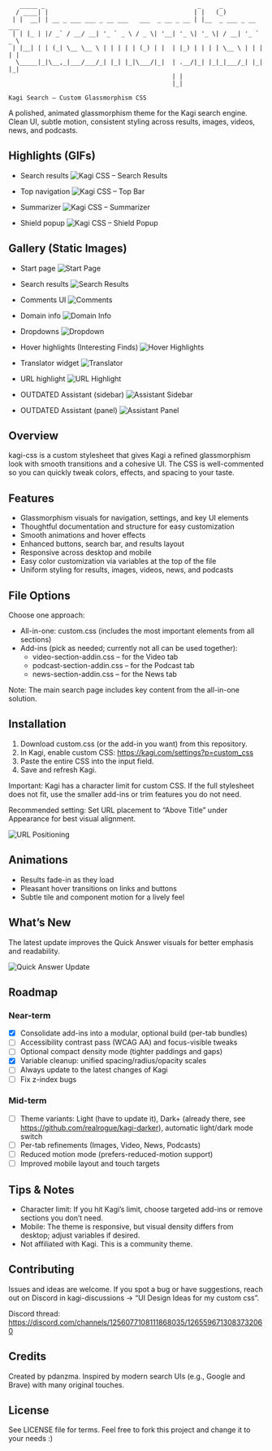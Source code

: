```text
   _____ _                                          _     _               
  / ____| |                                        | |   (_)              
 | |  __| | __ _ ___ ___ _ __ ___   ___  _ __ _ __ | |__  _ ___ _ __ ___  
 | | |_ | |/ _` / __/ __| '_ ` _ \ / _ \| '__| '_ \| '_ \| / __| '_ ` _ \ 
 | |__| | | (_| \__ \__ \ | | | | | (_) | |  | |_) | | | | \__ \ | | | | |
  \_____|_|\__,_|___/___/_| |_| |_|\___/|_|  | .__/|_| |_|_|___/_| |_| |_|
                                             | |                          
                                             |_|                          
                                                                                                                                                                                                  
Kagi Search — Custom Glassmorphism CSS
```
A polished, animated glassmorphism theme for the Kagi search engine. Clean UI, subtle motion, consistent styling across results, images, videos, news, and podcasts.

## Highlights (GIFs)

- Search results
![Kagi CSS – Search Results](images/search-results.gif)

- Top navigation
![Kagi CSS – Top Bar](images/top-bar.gif)

- Summarizer
![Kagi CSS – Summarizer](images/summarizer.gif)

- Shield popup
![Kagi CSS – Shield Popup](images/shield-popup.gif)

## Gallery (Static Images)

- Start page
![Start Page](images/startpage.png)

- Search results
![Search Results](images/search-results.png)

- Comments UI
![Comments](images/update-comments.png)

- Domain info
![Domain Info](images/update-domain-info.png)

- Dropdowns
![Dropdown](images/update-dropdown.png)

- Hover highlights (Interesting Finds)
![Hover Highlights](images/update-hover-interessante-funde.png)

- Translator widget
![Translator](images/update-translate-widget.png)

- URL highlight
![URL Highlight](images/update-url-highlight.png)

- OUTDATED Assistant (sidebar)
![Assistant Sidebar](images/update-assistant-sidebar.png)

- OUTDATED Assistant (panel)
![Assistant Panel](images/update-kagi-assistant.png)

## Overview

kagi-css is a custom stylesheet that gives Kagi a refined glassmorphism look with smooth transitions and a cohesive UI. The CSS is well-commented so you can quickly tweak colors, effects, and spacing to your taste.

## Features

- Glassmorphism visuals for navigation, settings, and key UI elements
- Thoughtful documentation and structure for easy customization
- Smooth animations and hover effects
- Enhanced buttons, search bar, and results layout
- Responsive across desktop and mobile
- Easy color customization via variables at the top of the file
- Uniform styling for results, images, videos, news, and podcasts

## File Options

Choose one approach:

- All-in-one: custom.css (includes the most important elements from all sections)
- Add-ins (pick as needed; currently not all can be used together):
  - video-section-addin.css – for the Video tab
  - podcast-section-addin.css – for the Podcast tab
  - news-section-addin.css – for the News tab

Note: The main search page includes key content from the all-in-one solution.

## Installation

1) Download custom.css (or the add-in you want) from this repository.
2) In Kagi, enable custom CSS: https://kagi.com/settings?p=custom_css
3) Paste the entire CSS into the input field.
4) Save and refresh Kagi.

Important: Kagi has a character limit for custom CSS. If the full stylesheet does not fit, use the smaller add-ins or trim features you do not need.

Recommended setting: Set URL placement to “Above Title” under Appearance for best visual alignment.

![URL Positioning](images/url-positioning.png)

## Animations

- Results fade-in as they load
- Pleasant hover transitions on links and buttons
- Subtle tile and component motion for a lively feel

## What’s New

The latest update improves the Quick Answer visuals for better emphasis and readability.

![Quick Answer Update](images/quick-search-update.gif)

## Roadmap

### Near-term
- [x] Consolidate add-ins into a modular, optional build (per-tab bundles)
- [ ] Accessibility contrast pass (WCAG AA) and focus-visible tweaks
- [ ] Optional compact density mode (tighter paddings and gaps)
- [x] Variable cleanup: unified spacing/radius/opacity scales
- [ ] Always update to the latest changes of Kagi
- [ ] Fix z-index bugs

### Mid-term
- [ ] Theme variants: Light (have to update it), Dark+ (already there, see https://github.com/realrogue/kagi-darker), automatic light/dark mode switch
- [ ] Per-tab refinements (Images, Video, News, Podcasts)
- [ ] Reduced motion mode (prefers-reduced-motion support)
- [ ] Improved mobile layout and touch targets

## Tips & Notes

- Character limit: If you hit Kagi’s limit, choose targeted add-ins or remove sections you don’t need.
- Mobile: The theme is responsive, but visual density differs from desktop; adjust variables if desired.
- Not affiliated with Kagi. This is a community theme.

## Contributing

Issues and ideas are welcome. If you spot a bug or have suggestions, reach out on Discord in kagi-discussions → “UI Design Ideas for my custom css”.

Discord thread: https://discord.com/channels/1256077108111868035/1265596713083732060

## Credits

Created by pdanzma. Inspired by modern search UIs (e.g., Google and Brave) with many original touches.

## License

See LICENSE file for terms. Feel free to fork this project and change it to your needs :)
